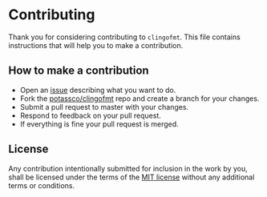 # Contributing

Thank you for considering contributing to `clingofmt`.
This file contains instructions that will help you to make a contribution.

## How to make a contribution

* Open an [issue](https://github.com/potassco/clingofmt/issues/new) describing what you want to do.
* Fork the [potassco/clingofmt](https://github.com/potassco/clingofmt/) repo and create a branch for your changes.
* Submit a pull request to master with your changes.
* Respond to feedback on your pull request.
* If everything is fine your pull request is merged.

## License

Any contribution intentionally submitted for inclusion in the work by you, shall be licensed under the terms of the [MIT license](https://github.com/potassco/clingofmt/blob/master/LICENSE) without any additional terms or conditions.
